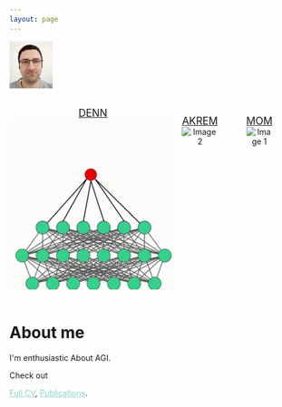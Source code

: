 ```yaml
---
layout: page
---
```


<!--<span style="display:block; margin-top:-30px;">
![My face](my_profile2c.jpg)
</span>-->

<img align="left" src="my_profile2c.jpg" width="15%" height="15%">

<br/><br/><br/><br/><br/><br/>


<!--<p align="center">
  <img src="DENN.gif" alt="Image 1" style="display: inline-block; width: 45%; margin: 0 20px;"><em>DENN</em>
  <img src="DENN.gif" alt="Image 2" style="display: inline-block; width: 45%; margin: 0 20px;"><em>DENN</em><br/><br/>
  <img src="DENN.gif" alt="Image 3" style="display: inline-block; width: 60%; margin: 0 20px;"><em>DENN</em>
</p>

<br/><br/><br/><br/><br/><br/>-->

<div style="display: flex; justify-content: center;">
  <figure style="margin: 0 0px; text-align: center;">
    <figcaption style="font-size: 18px;"><a href="https://shimon-k.github.io/publications.html#DENN">DENN</a></figcaption>
    <img src="DENN-small.gif" alt="Image 1" style="width: 100%;">
  </figure>
  <figure style="margin-left: 2%; text-align: center;">
    <figcaption style="font-size: 18px;"><a href="https://shimon-k.github.io/publications.html#AKREM">AKREM</a></figcaption>
    <img src="DENN.gif" alt="Image 2" style="width: 100%;">    
  </figure>
  <figure style="margin-left: 2%; text-align: center;">
    <figcaption style="font-size: 18px;"><a href="https://shimon-k.github.io/publications.html#MOM">MOM</a></figcaption>
    <img src="DENN.gif" alt="Image 1" style="width: 100%;">
  </figure>
</div>
 
<br/>

# About me

I'm enthusiastic About AGI. 

Check out
<!--<a style="color:#8dd3c7" href="https://shimon-k.github.io/AGI-Course/">AGI Course</a>,-->
<a style="color:#8dd3c7" href="/cv.html">Full CV</a>,
<a style="color:#8dd3c7" href="/publications.html">Publications</a>.


